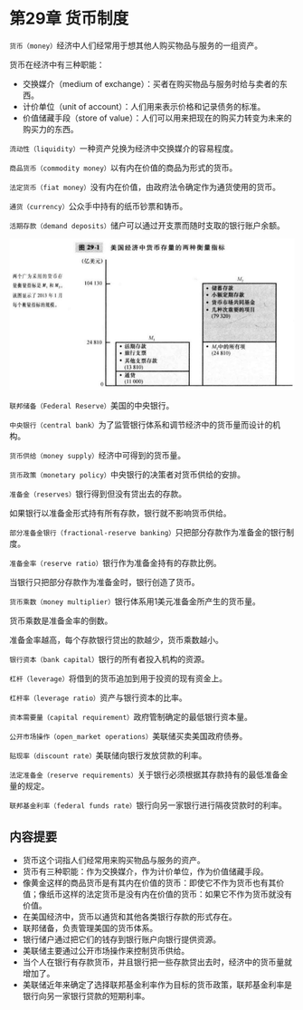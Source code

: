 # 第29章 货币制度



`货币（money）`经济中人们经常用于想其他人购买物品与服务的一组资产。

货币在经济中有三种职能：

- 交换媒介（medium of exchange）：买者在购买物品与服务时给与卖者的东西。
- 计价单位（unit of account）：人们用来表示价格和记录债务的标准。
- 价值储藏手段（store of value）：人们可以用来把现在的购买力转变为未来的购买力的东西。

`流动性（liquidity）`一种资产兑换为经济中交换媒介的容易程度。

`商品货币（commodity money）`以有内在价值的商品为形式的货币。

`法定货币（fiat money）`没有内在价值，由政府法令确定作为通货使用的货币。

`通货（currency）`公众手中持有的纸币钞票和铸币。

`活期存款（demand deposits）`储户可以通过开支票而随时支取的银行账户余额。

![29_1](res/29_1.png)

`联邦储备（Federal Reserve）`美国的中央银行。

`中央银行（central bank）`为了监管银行体系和调节经济中的货币量而设计的机构。

`货币供给（money supply）`经济中可得到的货币量。

`货币政策（monetary policy）`中央银行的决策者对货币供给的安排。

`准备金（reserves）`银行得到但没有贷出去的存款。

如果银行以准备金形式持有所有存款，银行就不影响货币供给。

`部分准备金银行（fractional-reserve banking）`只把部分存款作为准备金的银行制度。

`准备金率（reserve ratio）`银行作为准备金持有的存款比例。

当银行只把部分存款作为准备金时，银行创造了货币。

`货币乘数（money multiplier）`银行体系用1美元准备金所产生的货币量。

货币乘数是准备金率的倒数。

准备金率越高，每个存款银行贷出的款越少，货币乘数越小。

`银行资本（bank capital）`银行的所有者投入机构的资源。

`杠杆（leverage）`将借到的货币追加到用于投资的现有资金上。

`杠杆率（leverage ratio）`资产与银行资本的比率。

`资本需要量（capital requirement）`政府管制确定的最低银行资本量。

`公开市场操作（open_market operations）`美联储买卖美国政府债券。

`贴现率（discount rate）`美联储向银行发放贷款的利率。

`法定准备金（reserve requirements）`关于银行必须根据其存款持有的最低准备金量的规定。

`联邦基金利率（federal funds rate）`银行向另一家银行进行隔夜贷款时的利率。



## 内容提要

- 货币这个词指人们经常用来购买物品与服务的资产。
- 货币有三种职能：作为交换媒介，作为计价单位，作为价值储藏手段。
- 像黄金这样的商品货币是有其内在价值的货币：即使它不作为货币也有其价值；像纸币这样的法定货币是没有内在价值的货币：如果它不作为货币就没有价值。
- 在美国经济中，货币以通货和其他各类银行存款的形式存在。
- 联邦储备，负责管理美国的货币体系。
- 银行储户通过把它们的钱存到银行账户向银行提供资源。
- 美联储主要通过公开市场操作来控制货币供给。
- 当个人在银行有存款货币，并且银行把一些存款贷出去时，经济中的货币量就增加了。
- 美联储近年来确定了选择联邦基金利率作为目标的货币政策，联邦基金利率是银行向另一家银行贷款的短期利率。

